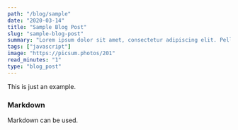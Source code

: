 ```yaml
---
path: "/blog/sample"  
date: "2020-03-14"  
title: "Sample Blog Post"  
slug: "sample-blog-post"
summary: "Lorem ipsum dolor sit amet, consectetur adipiscing elit. Pellentesque in mauris elit. Vestibulum eget velit non arcu porttitor volutpat."  
tags: ["javascript"]  
image: "https://picsum.photos/201"
read_minutes: "1"
type: "blog_post"
---
```

This is just an example.
### Markdown
Markdown can be used.
